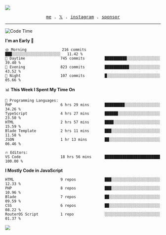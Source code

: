 <img style="bottom: 800px;" src="https://imgur.com/rilHVxA.png"/>
<p align="center">
  <samp>
    <a href="https://fayln.com">me</a> .
    <!-- <a href="https://fayln.com/projects">projects</a> . -->
    <a href="https://go.fayln.com/twitter">𝕏</a> .
    <a href="https://go.fayln.com/instagram">instagram</a> .
<!--     <a href="https://go.fayln.com/polywork">polywork</a> . -->
    <a href="https://github.com/sponsors/faridhnzz">sponsor</a>
  </samp>
</p>

---
<!--START_SECTION:waka-->
![Code Time](http://img.shields.io/badge/Code%20Time-3%2C386%20hrs%2042%20mins-blue)

**I'm an Early 🐤** 

```text
🌞 Morning                216 commits         ███░░░░░░░░░░░░░░░░░░░░░░   11.42 % 
🌆 Daytime                745 commits         ██████████░░░░░░░░░░░░░░░   39.40 % 
🌃 Evening                823 commits         ███████████░░░░░░░░░░░░░░   43.52 % 
🌙 Night                  107 commits         █░░░░░░░░░░░░░░░░░░░░░░░░   05.66 % 
```


📊 **This Week I Spent My Time On** 

```text
💬 Programming Languages: 
PHP                      6 hrs 29 mins       █████████░░░░░░░░░░░░░░░░   34.26 % 
TypeScript               4 hrs 27 mins       ██████░░░░░░░░░░░░░░░░░░░   23.50 % 
HTML                     2 hrs 57 mins       ████░░░░░░░░░░░░░░░░░░░░░   15.59 % 
Blade Template           2 hrs 11 mins       ███░░░░░░░░░░░░░░░░░░░░░░   11.58 % 
JSON                     1 hr 13 mins        ██░░░░░░░░░░░░░░░░░░░░░░░   06.46 % 

🔥 Editors: 
VS Code                  18 hrs 56 mins      █████████████████████████   100.00 % 
```

**I Mostly Code in JavaScript** 

```text
HTML                     9 repos             ███░░░░░░░░░░░░░░░░░░░░░░   12.33 % 
PHP                      8 repos             ███░░░░░░░░░░░░░░░░░░░░░░   10.96 % 
Blade                    7 repos             ██░░░░░░░░░░░░░░░░░░░░░░░   09.59 % 
CSS                      6 repos             ██░░░░░░░░░░░░░░░░░░░░░░░   08.22 % 
RouterOS Script          1 repo              ░░░░░░░░░░░░░░░░░░░░░░░░░   01.37 % 
```




<!--END_SECTION:waka-->

![](https://hit.yhype.me/github/profile?user_id=29797712)

